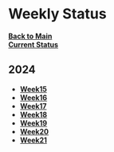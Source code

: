 # Weekly Status

**[Back to Main](../../../README.md)**\
**[Current Status](./current_status.md)**

## 2024

- **[Week15](./2024/week15.md)**
- **[Week16](./2024/week16.md)**
- **[Week17](./2024/week17.md)**
- **[Week18](./2024/week18.md)**
- **[Week19](./2024/week19.md)**
- **[Week20](./2024/week20.md)**
- **[Week21](./2024/week21.md)**
